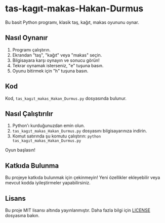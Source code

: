 # tas-kagıt-makas-Hakan-Durmus

Bu basit Python programı, klasik taş, kağıt, makas oyununu oynar.

## Nasıl Oynanır

1.  Programı çalıştırın.
2.  Ekrandan "taş", "kağıt" veya "makas" seçin.
3.  Bilgisayara karşı oynayın ve sonucu görün!
4.  Tekrar oynamak isterseniz, "e" tuşuna basın. 
5.  Oyunu bitirmek için "h" tuşuna basın.

## Kod

Kod, `tas_kagıt_makas_Hakan_Durmus.py` dosyasında bulunur.

## Nasıl Çalıştırılır

1.  Python'ı kurduğunuzdan emin olun.
2.  `tas_kagıt_makas_Hakan_Durmus.py` dosyasını bilgisayarınıza indirin.
3.  Komut satırında şu komutu çalıştırın: `python tas_kagıt_makas_Hakan_Durmus.py`

Oyun başlasın!

## Katkıda Bulunma

Bu projeye katkıda bulunmak için çekinmeyin! Yeni özellikler ekleyebilir veya mevcut kodda iyileştirmeler yapabilirsiniz.

## Lisans

Bu proje MIT lisansı altında yayınlanmıştır. Daha fazla bilgi için [LICENSE](LICENSE) dosyasına bakın.

